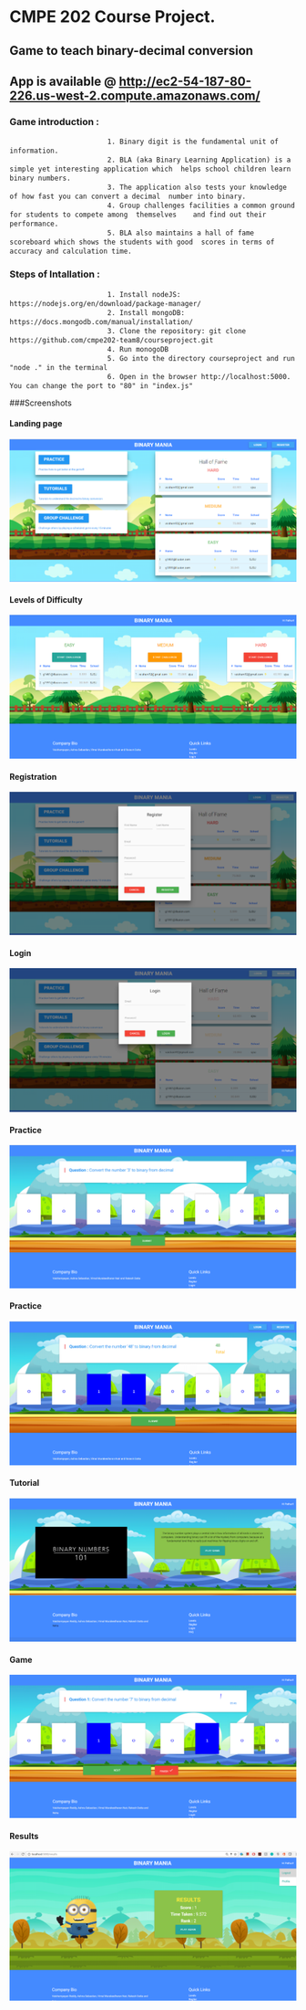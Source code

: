 # CMPE 202 Course Project.
## Game to teach binary-decimal conversion
## App is available @ http://ec2-54-187-80-226.us-west-2.compute.amazonaws.com/

### Game introduction : 
							1. Binary digit is the fundamental unit of information.
							2. BLA (aka Binary Learning Application) is a simple yet interesting application which  helps school children learn binary numbers.
							3. The application also tests your knowledge of how fast you can convert a decimal  number into binary.
							4. Group challenges facilities a common ground for students	to compete among  themselves	and find out their performance.
							5. BLA also maintains a hall of fame scoreboard which shows the students with good  scores in terms of accuracy and calculation time.


### Steps of Intallation :
							1. Install nodeJS: https://nodejs.org/en/download/package-manager/
							2. Install mongoDB: https://docs.mongodb.com/manual/installation/
							3. Clone the repository: git clone https://github.com/cmpe202-team8/courseproject.git
							4. Run monogoDB
							5. Go into the directory courseproject and run "node ." in the terminal
							6. Open in the browser http://localhost:5000. You can change the port to "80" in "index.js"

						
###Screenshots

#### Landing page
![Alt text](/public/screenshots/2.PNG "Optional Title")

#### Levels of Difficulty
![Alt text](/public/screenshots/1.PNG "Optional Title")

#### Registration
![Alt text](/public/screenshots/3.PNG "Optional Title")

#### Login
![Alt text](/public/screenshots/4.PNG "Optional Title")

#### Practice
![Alt text](/public/screenshots/5.PNG "Optional Title")

#### Practice
![Alt text](/public/screenshots/10.PNG "Optional Title")

#### Tutorial
![Alt text](/public/screenshots/6.PNG "Optional Title")

#### Game
![Alt text](/public/screenshots/7.PNG "Optional Title")

#### Results
![Alt text](/public/screenshots/9.PNG "Optional Title")

